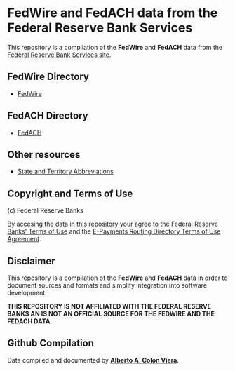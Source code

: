 # FedWire and FedACH data from the Federal Reserve Bank Services

This repository is a compilation of the **FedWire** and **FedACH** data from the [Federal Reserve Bank Services site](https://frbservices.org/).

## FedWire Directory

*  [FedWire](fpddir.md)

## FedACH Directory

*  [FedACH](FedACHdir.md)

## Other resources

*  [State and Territory Abbreviations](Fed_STATE_CODES.md)

## Copyright and Terms of Use

(c) Federal Reserve Banks

By accesing the data in this repository your agree to the [Federal Reserve Banks' Terms of Use](FRBS_TERMS.md) and the [E-Payments Routing Directory Terms of Use Agreement](FRBS_AGREEMENT.md).  

## Disclaimer

This repository is a compilation of the **FedWire** and **FedACH** data in order to document sources and formats and simplify integration into software development.

**THIS REPOSITORY IS NOT AFFILIATED WITH THE FEDERAL RESERVE BANKS AN IS NOT AN OFFICIAL SOURCE FOR THE FEDWIRE AND THE FEDACH DATA.**

## Github Compilation

Data compiled and documented by [**Alberto A. Colón Viera**](http://alberti.co/).
